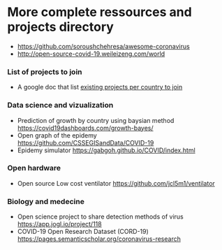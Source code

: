 
# More complete ressources and projects directory 

* https://github.com/soroushchehresa/awesome-coronavirus
* http://open-source-covid-19.weileizeng.com/world


### List of projects to join 

* A google doc that list [existing projects per country to join](https://docs.google.com/document/u/1/d/e/2PACX-1vS2p8BPJ5d0WcHxRAB0BWCv6fY2lgZPVanfZNqOX4z2e00cOEwPIWhlO5ZNlPb5Fe2Pva_c74leKrR2/pub)

### Data science  and vizualization
 
* Prediction of growth by country using baysian method https://covid19dashboards.com/growth-bayes/ 
* Open graph of the epidemy https://github.com/CSSEGISandData/COVID-19
* Epidemy simulator https://gabgoh.github.io/COVID/index.html


### Open hardware 

* Open source Low cost ventilator https://github.com/jcl5m1/ventilator


### Biology and medecine 

* Open science project to share detection methods of virus	https://app.jogl.io/project/118
* COVID-19 Open Research Dataset (CORD-19)	https://pages.semanticscholar.org/coronavirus-research

